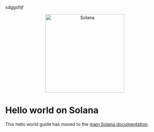 sdggsfijf
<p align="center">
  <a href="https://solana.com">
    <img alt="Solana" src="https://i.imgur.com/uBVzyX3.png" width="250" />
  </a>
</p>

# Hello world on Solana

This hello world guide has moved to the [main Solana documentation](https://docs.solana.com/getstarted/rust).
